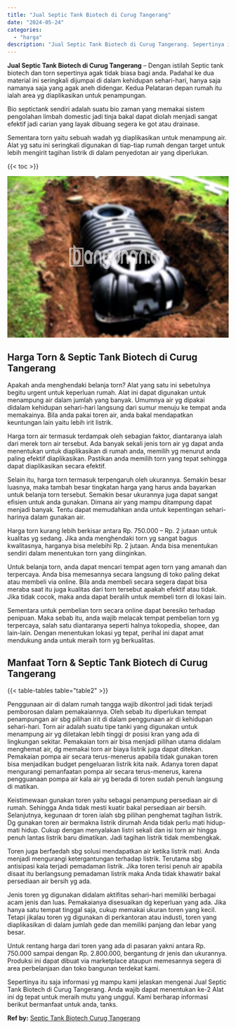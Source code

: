 ```yaml
---
title: "Jual Septic Tank Biotech di Curug Tangerang"
date: "2024-05-24"
categories: 
  - "harga"
description: "Jual Septic Tank Biotech di Curug Tangerang. Sepertinya itu saja informasi yg mampu kami jelaskan mengenai Jual Septic Tank Biotech di Curug Tangerang. Anda..."
---
```


**Jual Septic Tank Biotech di Curug Tangerang** – Dengan istilah Septic tank biotech dan torn sepertinya agak tidak biasa bagi anda. Padahal ke dua material ini seringkali dijumpai di dalam kehidupan sehari-hari, hanya saja namanya saja yang agak aneh didengar. Kedua Pelataran depan rumah itu ialah area yg diaplikasikan untuk penampungan.

Bio septictank sendiri adalah suatu bio zaman yang memakai sistem pengolahan limbah domestic jadi tinja bakal dapat diolah menjadi sangat efektif jadi carian yang layak dibuang segera ke got atau drainase.

Sementara torn yaitu sebuah wadah yg diaplikasikan untuk menampung air. Alat yg satu ini seringkali digunakan di tiap-tiap rumah dengan target untuk lebih mengirit tagihan listrik di dalam penyedotan air yang diperlukan.

{{< toc >}}

![Jual Septic Tank Biotech di Curug Tangerang](/images/jual-bio-septictank-28.png)

## Harga Torn & Septic Tank Biotech di Curug Tangerang

Apakah anda menghendaki belanja torn? Alat yang satu ini sebetulnya begitu urgent untuk keperluan rumah. Alat ini dapat digunakan untuk menampung air dalam jumlah yang banyak. Umumnya air yg dipakai didalam kehidupan sehari-hari langsung dari sumur menuju ke tempat anda memakainya. Bila anda pakai toren air, anda bakal mendapatkan keuntungan lain yaitu lebih irit listrik.

Harga torn air termasuk terdampak oleh sebagian faktor, diantaranya ialah dari merek torn air tersebut. Ada banyak sekali jenis torn air yg dapat anda menentukan untuk diaplikasikan di rumah anda, memilih yg menurut anda paling efektif diaplikasikan. Pastikan anda memilih torn yang tepat sehingga dapat diaplikasikan secara efektif.

Selain itu, harga torn termasuk terpengaruh oleh ukurannya. Semakin besar luasnya, maka tambah besar tingkatan harga yang harus anda bayarkan untuk belanja torn tersebut. Semakin besar ukurannya juga dapat sangat efisien untuk anda gunakan. Dimana air yang mampu ditampung dapat menjadi banyak. Tentu dapat memudahkan anda untuk kepentingan sehari-harinya dalam gunakan air.

Harga torn kurang lebih berkisar antara Rp. 750.000 – Rp. 2 jutaan untuk kualitas yg sedang. Jika anda menghendaki torn yg sangat bagus kwalitasnya, harganya bisa melebihi Rp. 2 jutaan. Anda bisa menentukan sendiri dalam menentukan torn yang diinginkan.

Untuk belanja torn, anda dapat mencari tempat agen torn yang amanah dan terpercaya. Anda bisa memesannya secara langsung di toko paling dekat atau membeli via online. Bila anda membeli secara segera dapat bisa meraba saat itu juga kualitas dari torn tersebut apakah efektif atau tidak. Jika tidak cocok, maka anda dapat beralih untuk membeli torn di lokasi lain.

Sementara untuk pembelian torn secara online dapat beresiko terhadap penipuan. Maka sebab itu, anda wajib melacak tempat pembelian torn yg terpercaya, salah satu diantaranya seperti halnya tokopedia, shopee, dan lain-lain. Dengan menentukan lokasi yg tepat, perihal ini dapat amat mendukung anda untuk meraih torn yg berkualitas.

## Manfaat Torn & Septic Tank Biotech di Curug Tangerang

{{< table-tables table="table2" >}}

Penggunaan air di dalam rumah tangga wajib dikontrol jadi tidak terjadi pemborosan dalam pemakaiannya. Oleh sebab itu diperlukan tempat penampungan air sbg pilihan irit di dalam penggunaan air di kehidupan sehari-hari. Torn air adalah suatu tipe tanki yang digunakan untuk menampung air yg diletakan lebih tinggi dr posisi kran yang ada di lingkungan sekitar. Pemakaian torn air bisa menjadi pilihan utama didalam menghemat air, dg memakai torn air biaya listrik juga dapat ditekan. Pemakaian pompa air secara terus-menerus apabila tidak gunakan toren bisa menjadikan budget pengeluaran listrik kita naik. Adanya toren dapat mengurangi pemanfaatan pompa air secara terus-menerus, karena pengguanaan pompa air kala air yg berada di toren sudah penuh langsung di matikan.

Keistimewaan gunakan toren yaitu sebagai penampung persediaan air di rumah. Sehingga Anda tidak mesti kuatir bakal persediaan air bersih. Selanjutnya, kegunaan dr toren ialah sbg pilihan penghemat tagihan listrik. Dg gunakan toren air bermakna listrik dirumah Anda tidak perlu mati hidup-mati hidup. Cukup dengan menyalakan listri sekali dan isi torn air hingga penuh lantas listrik baru dimatikan. Jadi tagihan listrik tidak membengkak.

Toren juga berfaedah sbg solusi mendapatkan air ketika listrik mati. Anda menjadi mengurangi ketergantungan terhadap listrik. Terutama sbg antisipasi kala terjadi pemadaman listrik. Jika toren terisi penuh air apabila disaat itu berlangsung pemadaman listrik maka Anda tidak khawatir bakal persediaan air bersih yg ada.

Jenis toren yg digunakan didalam aktifitas sehari-hari memiliki berbagai acam jenis dan luas. Pemakaianya disesuaikan dg keperluan yang ada. Jika hanya satu tempat tinggal saja, cukup memakai ukuran toren yang kecil. Tetapi jikalau toren yg digunakan di perkantoran atau industi, toren yang diaplikasikan di dalam jumlah gede dan memiliki panjang dan lebar yang besar.

Untuk rentang harga dari toren yang ada di pasaran yakni antara Rp. 750.000 sampai dengan Rp. 2.800.000, bergantung dr jenis dan ukurannya. Produksi ini dapat dibuat via marketplace ataupun memesannya segera di area perbelanjaan dan toko bangunan terdekat kami.

Sepertinya itu saja informasi yg mampu kami jelaskan mengenai Jual Septic Tank Biotech di Curug Tangerang. Anda wajib dapat menentukan ke-2 Alat ini dg tepat untuk meraih mutu yang unggul. Kami berharap informasi berikut bermanfaat untuk anda, tanks.

**Ref by:** [Septic Tank Biotech Curug Tangerang](https://id.wikipedia.org/wiki/Septic)
